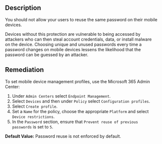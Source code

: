 ## Description

You should not allow your users to reuse the same password on their mobile devices.

Devices without this protection are vulnerable to being accessed by attackers who can then steal account credentials, data, or install malware on the device. Choosing unique and unused passwords every time a password changes on mobile devices lessens the likelihood that the password can be guessed by an attacker.

## Remediation

To set mobile device management profiles, use the Microsoft 365 Admin Center:

1. Under `Admin Centers` select `Endpoint Management`.
2. Select `Devices` and then under `Policy` select `Configuration profiles`.
3. Select `Create profile`.
4. Set a `Name` for the policy, choose the appropriate `Platform` and select `Device restrictions`.
5. In the `Password` section, ensure that `Prevent reuse of previous passwords` is set to `5`.

**Default Value:** Password reuse is not enforced by default.